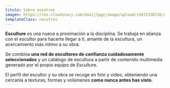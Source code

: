 ```yaml
---
titulo: Sobre nosotros
imagen: https://res.cloudinary.com/dasijlpgz/image/upload/v1672158726/web/taller.jpg
templateClass: nosotros
---
```

**Esculture** es una nueva a proximación a la disciplina. Se trabaja en alianza con el escultor para hacerte llegar a ti, amante de la escultura, un acercamiento más intimo a su obra.

Se combina **una red de escultores de confianza cuidadosamente seleccionados** y un catálogo de escultura a partir de contenido multimedia generado por el propio equipo de Esculture.

El perfil del escultor y su obra se recoge en foto y vídeo, obteniendo una cercanía a texturas, formas y volúmenes **como nunca antes has visto**.